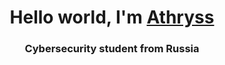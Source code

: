 <h1 align="center">Hello world, I'm <a href="" target="_blank">Athryss</a> 
<h3 align="center">Cybersecurity student from Russia</h3>
